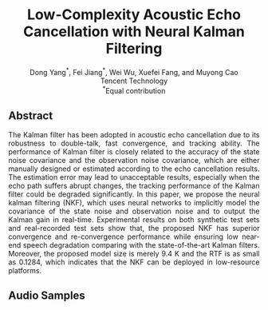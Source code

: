 # <center>Low-Complexity Acoustic Echo Cancellation with Neural Kalman Filtering</center>

<center>Dong Yang<sup>*</sup>, Fei Jiang<sup>*</sup>, Wei Wu, Xuefei Fang, and Muyong Cao</center>
<center>Tencent Technology</center>
<center><sup>*</sup>Equal contribution</center>

## Abstract

<div style="text-align: justify"> The Kalman filter has been adopted in acoustic echo cancellation due to its robustness to double-talk, fast convergence, and tracking ability. The performance of Kalman filter is closely related to the accuracy of the state noise covariance and the observation noise covariance, which are either manually designed or estimated according to the echo cancellation results. The estimation error may lead to unacceptable results, especially when the echo path suffers abrupt changes, the tracking performance of the Kalman filter could be degraded significantly. In this paper, we propose the neural kalman filtering (NKF), which uses neural networks to implicitly model the covariance of the state noise and observation noise and to output the Kalman gain in real-time. Experimental results on both synthetic test sets and real-recorded test sets show that, the proposed NKF has superior convergence and re-convergence performance while ensuring low near-end speech degradation comparing with the state-of-the-art Kalman filters. Moreover, the proposed model size is merely 9.4 K and the RTF is as small as 0.1284, which indicates that the NKF can be deployed in low-resource platforms. </div> 

<!-- <br>
<center><img src="images/diagram.png" width="600"></center>
<br> -->

## Audio Samples

<!-- <div style="text-align: justify"> This mixture audio clip is from 'Zeno - Signs' in MUSDB18 test partition: </div> 
<p style="margin-bottom : 6px;">
</p>
<center><audio controls="" preload="none">
  <source src="demo/mixture-1.wav">
</audio></center>
<div style="text-align: justify"> Separated sources: </div> 
<p style="margin-bottom : 6px;">
</p>
<table align="center">
  <thead>
    <tr>
      <th> </th>
      <th>Vocal</th>
      <th>Bass</th>
      <th>Drums</th>
      <th>Other</th>
    </tr>
  </thead>
  <tbody>
    <tr>
      <th>Ground Truth</th>
      <td><audio controls="" preload="none" style="width: 130px;">
            <source src="demo/GT/vocals_cut.wav"></audio></td>
      <td><audio controls="" preload="none" style="width: 130px;">
            <source src="demo/GT/bass_cut.wav"></audio></td>
      <td><audio controls="" preload="none" style="width: 130px;">
            <source src="demo/GT/drums_cut.wav"></audio></td>
      <td><audio controls="" preload="none" style="width: 130px;">
            <source src="demo/GT/other_cut.wav"></audio></td>
    </tr>
    <tr>
      <th>Open-Unmix</th>
      <td><audio controls="" preload="none" style="width: 130px;">
            <source src="demo/openunmix/1_vocals_22k_cut.wav"></audio></td>
      <td><audio controls="" preload="none" style="width: 130px;">
            <source src="demo/openunmix/1_bass_22k_cut.wav"></audio></td>
      <td><audio controls="" preload="none" style="width: 130px;">
            <source src="demo/openunmix/1_drums_22k_cut.wav"></audio></td>
      <td><audio controls="" preload="none" style="width: 130px;">
            <source src="demo/openunmix/1_other_22k_cut.wav"></audio></td>
    </tr>
    <tr>
      <th>Demucs(v2)</th>
      <td><audio controls="" preload="none" style="width: 130px;">
            <source src="demo/demucs/vocals_22k_cut.wav"></audio></td>
      <td><audio controls="" preload="none" style="width: 130px;">
            <source src="demo/demucs/bass_22k_cut.wav"></audio></td>
      <td><audio controls="" preload="none" style="width: 130px;">
            <source src="demo/demucs/drums_22k_cut.wav"></audio></td>
      <td><audio controls="" preload="none" style="width: 130px;">
            <source src="demo/demucs/other_22k_cut.wav"></audio></td>
    </tr>
    <tr>
      <th>Wave-U-Net</th>
      <td><audio controls="" preload="none" style="width: 130px;">
            <source src="demo/waveunet/mixture-1_vocals_22k_cut.wav"></audio></td>
      <td><audio controls="" preload="none" style="width: 130px;">
            <source src="demo/waveunet/mixture-1_bass_22k_cut.wav"></audio></td>
      <td><audio controls="" preload="none" style="width: 130px;">
            <source src="demo/waveunet/mixture-1_drums_22k_cut.wav"></audio></td>
      <td><audio controls="" preload="none" style="width: 130px;">
            <source src="demo/waveunet/mixture-1_other_22k_cut.wav"></audio></td>
    </tr>
    <tr>
      <th>Tasnet</th>
      <td><audio controls="" preload="none" style="width: 130px;">
            <source src="demo/tasnet/vocals_22k_cut.wav"></audio></td>
      <td><audio controls="" preload="none" style="width: 130px;">
            <source src="demo/tasnet/bass_22k_cut.wav"></audio></td>
      <td><audio controls="" preload="none" style="width: 130px;">
            <source src="demo/tasnet/drums_22k_cut.wav"></audio></td>
      <td><audio controls="" preload="none" style="width: 130px;">
            <source src="demo/tasnet/other_22k_cut.wav"></audio></td>
    </tr>
    <tr>
      <th>InstGlow (Ours)</th>
      <td><audio controls="" preload="none" style="width: 130px;">
            <source src="demo/instGlow/vocals_cut.wav"></audio></td>
      <td><audio controls="" preload="none" style="width: 130px;">
            <source src="demo/instGlow/bass_cut.wav"></audio></td>
      <td><audio controls="" preload="none" style="width: 130px;">
            <source src="demo/instGlow/drums_cut.wav"></audio></td>
      <td><audio controls="" preload="none" style="width: 130px;">
            <source src="demo/instGlow/other_cut.wav"></audio></td>
    </tr>
  </tbody>
</table>
<br> -->
